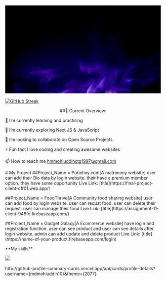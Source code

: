 ![alt text](asset/Black%20And%20Purple%20Modern%20Gaming%20Youtube%20Banner.gif)

[![GitHub Streak](https://github-readme-streak-stats.herokuapp.com?user=mdmohiuddin10)](https://git.io/streak-stats)

<p align="center">
##🧐 Current Overview:

🔭 I’m currently learning and practising

🌱 I’m currently exploring Next JS & JavaScript

👯 I’m looking to collaborate on Open Source Projects

⚡ Fun fact I love coding and creating awesome websites

📫 How to reach me hmmohiuddinctg1997@gmail.com

</p>

<p>
	# My Project
  ##Project_Name = Porinhoy.com[A matrimony website]
  user can add their Bio data by login website.
  their have a premium member option. they have some opportunity
  Live Link: 	[title](https://final-project-client-cff01.web.app/)
</p>
<p>
  ##Project_Name = FoodThrive[A Community food sharing website]
  user can add food by login website.
  user can requst food. user can delete their request.
  user can manage their food
  Live Link: 	[title](https://assignment-11-client-948fc.firebaseapp.com/)
</p>
<p>
  ##Project_Name = Gadget Galaxy[A Ecommerce website]
  have login and registration function.
  user can see product and user can see details after login website.
  admin can add update and delete product
  Live Link: 	[title](https://name-of-your-product.firebaseapp.com/login)
</p>

<p align="center">
<p>	**My skills**</p>
  <a href="https://skillicons.dev">
    <img src="https://skillicons.dev/icons?i=git,react,docker,c,vim" />
  </a>
</p>
<p>
http://github-profile-summary-cards.vercel.app/api/cards/profile-details?username={mdmohiuddin10}&theme={2077}

</p>